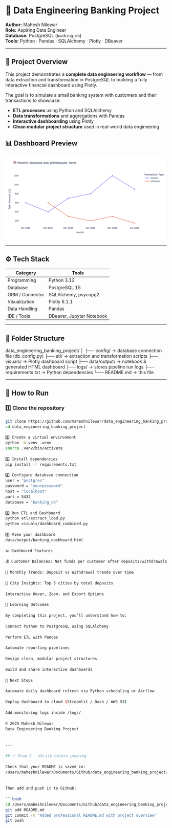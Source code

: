 # 🏦 Data Engineering Banking Project  

**Author:** Mahesh Nilewar  
**Role:** Aspiring Data Engineer  
**Database:** PostgreSQL (`banking_db`)  
**Tools:** Python · Pandas · SQLAlchemy · Plotly · DBeaver  

---

## 📘 Project Overview
This project demonstrates a **complete data engineering workflow** — from data extraction and transformation in PostgreSQL to building a fully interactive financial dashboard using Plotly.

The goal is to simulate a small banking system with customers and their transactions to showcase:
- **ETL processes** using Python and SQLAlchemy  
- **Data transformations** and aggregations with Pandas  
- **Interactive dashboarding** using Plotly  
- **Clean modular project structure** used in real-world data engineering

## 📊 Dashboard Preview
![Banking Dashboard](data/output/dashboard_preview.png)

---

## ⚙️ Tech Stack
| Category | Tools |
|-----------|--------|
| Programming | Python 3.12 |
| Database | PostgreSQL 15 |
| ORM / Connector | SQLAlchemy, psycopg2 |
| Visualization | Plotly 6.1.1 |
| Data Handling | Pandas |
| IDE / Tools | DBeaver, Jupyter Notebook |

---

## 📁 Folder Structure
data_engineering_banking_project/
│
├── config/ → database connection file (db_config.py)
├── etl/ → extraction and transformation scripts
├── visuals/ → Plotly dashboard script
├── data/output/ → notebook & generated HTML dashboard
├── logs/ → stores pipeline run logs
├── requirements.txt → Python dependencies
└── README.md → this file


---

## 🚀 How to Run

### 1️⃣ Clone the repository
```bash
git clone https://github.com/maheshnilewar/data_engineering_banking_project.git
cd data_engineering_banking_project

2️⃣ Create a virtual environment
python -m venv .venv
source .venv/bin/activate

3️⃣ Install dependencies
pip install -r requirements.txt

4️⃣ Configure database connection
user = "postgres"
password = "yourpassword"
host = "localhost"
port = 5432
database = "banking_db"

5️⃣ Run ETL and Dashboard
python etl/extract_load.py
python visuals/dashboard_combined.py

6️⃣ View your dashboard
data/output/banking_dashboard.html

📊 Dashboard Features

💰 Customer Balances: Net funds per customer after deposits/withdrawals

📅 Monthly Trends: Deposit vs Withdrawal trends over time

🌆 City Insights: Top 5 cities by total deposits

Interactive Hover, Zoom, and Export Options

🧠 Learning Outcomes

By completing this project, you’ll understand how to:

Connect Python to PostgreSQL using SQLAlchemy

Perform ETL with Pandas

Automate reporting pipelines

Design clean, modular project structures

Build and share interactive dashboards

🏁 Next Steps

Automate daily dashboard refresh via Python scheduling or Airflow

Deploy dashboard to cloud (Streamlit / Dash / AWS S3)

Add monitoring logs inside /logs/

© 2025 Mahesh Nilewar
Data Engineering Banking Project


---

## ✅ Step 2 — Verify before pushing

Check that your README is saved in:
/Users/maheshnilewar/Documents/Github/data_engineering_banking_project/README.md


Then add and push it to GitHub:

```bash
cd /Users/maheshnilewar/Documents/Github/data_engineering_banking_project
git add README.md
git commit -m "Added professional README.md with project overview"
git push
